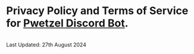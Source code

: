 # Privacy Policy and Terms of Service for [Pwetzel Discord Bot](https://discord.com/api/oauth2/authorize?client_id=723112579584491571&permissions=2147483135&scope=bot%20applications.commands).
![<img src="[image.png](https://i.imgur.com/MSyTW3F.png)" width="250"/>](https://i.imgur.com/MSyTW3F.png)

Last Updated: 27th August 2024
